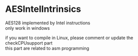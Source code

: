 # AESIntelIntrinsics  
AES128 implemented by Intel instructions   
only work in windows   


if you want to compile in Linux, please comment or update the checkCPUsupport part  
this part are related to asm programming
